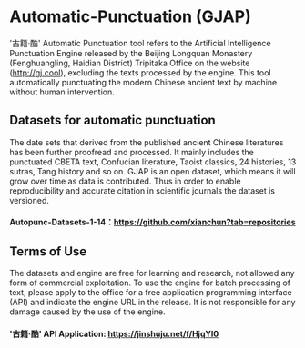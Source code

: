 # Automatic-Punctuation (GJAP)
'古籍·酷' Automatic Punctuation tool refers to the Artificial Intelligence Punctuation Engine released by the Beijing Longquan Monastery (Fenghuangling, Haidian District) Tripitaka Office on the website (http://gj.cool), excluding the texts processed by the engine. This tool automatically punctuating the modern Chinese ancient text by machine without human intervention.


## Datasets for automatic punctuation  
The date sets that derived from the published ancient Chinese literatures has been further proofread and processed. It mainly includes the punctuated CBETA text, Confucian literature, Taoist classics, 24 histories, 13 sutras, Tang history and so on. GJAP is an open dataset, which means it will grow over time as data is contributed. Thus in order to enable reproducibility and accurate citation in scientific journals the dataset is versioned. 
#### Autopunc-Datasets-1-14：https://github.com/xianchun?tab=repositories 

## Terms of Use
The datasets and engine are free for learning and research, not allowed any form of commercial exploitation. To use the engine for batch processing of text, please apply to the office for a free application programming interface (API) and indicate the engine URL in the release. It is not responsible for any damage caused by the use of the engine.
#### '古籍·酷' API Application: https://jinshuju.net/f/HjqYl0 
